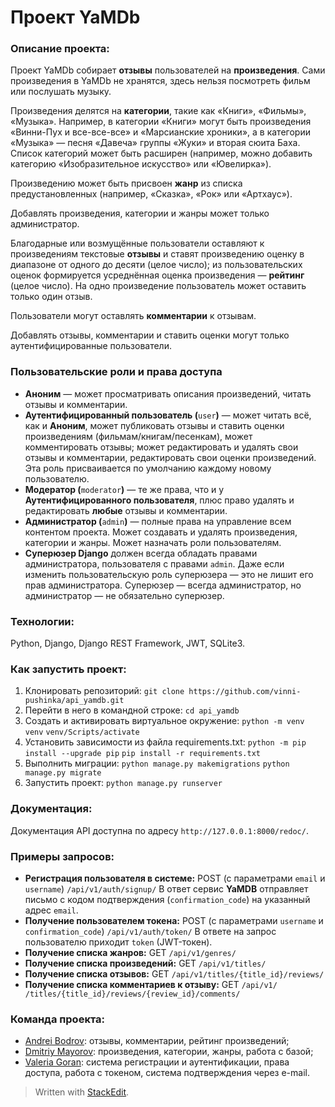 # Проект YaMDb
### Описание проекта:
Проект YaMDb собирает **отзывы** пользователей на **произведения**. Сами произведения в YaMDb не хранятся, здесь нельзя посмотреть фильм или послушать музыку.

Произведения делятся на **категории**, такие как «Книги», «Фильмы», «Музыка». Например, в категории «Книги» могут быть произведения «Винни-Пух и все-все-все» и «Марсианские хроники», а в категории «Музыка» — песня «Давеча» группы «Жуки» и вторая сюита Баха. Список категорий может быть расширен (например, можно добавить категорию «Изобразительное искусство» или «Ювелирка»).

Произведению может быть присвоен **жанр** из списка предустановленных (например, «Сказка», «Рок» или «Артхаус»).

Добавлять произведения, категории и жанры может только администратор.

Благодарные или возмущённые пользователи оставляют к произведениям текстовые **отзывы** и ставят произведению оценку в диапазоне от одного до десяти (целое число); из пользовательских оценок формируется усреднённая оценка произведения — **рейтинг** (целое число). На одно произведение пользователь может оставить только один отзыв.

Пользователи могут оставлять **комментарии** к отзывам.

Добавлять отзывы, комментарии и ставить оценки могут только аутентифицированные пользователи.

### Пользовательские роли и права доступа
-   **Аноним** — может просматривать описания произведений, читать отзывы и комментарии.
-   **Аутентифицированный пользователь (**`user`**)** — может читать всё, как и **Аноним**, может публиковать отзывы и ставить оценки произведениям (фильмам/книгам/песенкам), может комментировать отзывы; может редактировать и удалять свои отзывы и комментарии, редактировать свои оценки произведений. Эта роль присваивается по умолчанию каждому новому пользователю.
-   **Модератор (**`moderator`**)** — те же права, что и у **Аутентифицированного пользователя**, плюс право удалять и редактировать **любые** отзывы и комментарии.
-   **Администратор (**`admin`**)** — полные права на управление всем контентом проекта. Может создавать и удалять произведения, категории и жанры. Может назначать роли пользователям.
-   **Суперюзер Django** должен всегда обладать правами администратора, пользователя с правами `admin`. Даже если изменить пользовательскую роль суперюзера — это не лишит его прав администратора. Суперюзер — всегда администратор, но администратор — не обязательно суперюзер.

### Технологии:
Python, Django, Django REST Framework, JWT, SQLite3.

### Как запустить проект:
1. Клонировать репозиторий:
```git clone https://github.com/vinni-pushinka/api_yamdb.git```
2. Перейти в него в командной строке:
```cd api_yamdb```
3. Cоздать и активировать виртуальное окружение:
```python -m venv venv```
```venv/Scripts/activate```
4. Установить зависимости из файла requirements.txt:
```python -m pip install --upgrade pip```
```pip install -r requirements.txt```
5. Выполнить миграции:
```python manage.py makemigrations```
```python manage.py migrate```
6. Запустить проект:
```python manage.py runserver```

### Документация:
Документация API доступна по адресу `http://127.0.0.1:8000/redoc/`.

### Примеры запросов:
 - **Регистрация пользователя в системе:**
POST (c параметрами `email` и `username`)
`/api/v1/auth/signup/`
В ответ сервис **YaMDB** отправляет письмо с кодом подтверждения (`confirmation_code`) на указанный адрес `email`.
- **Получение пользователем токена:**
POST (с параметрами `username` и `confirmation_code`)
 `/api/v1/auth/token/`
В ответе на запрос пользователю приходит `token` (JWT-токен).
- **Получение списка жанров:**
GET `/api/v1/genres/`
- **Получение списка произведений:**
GET `/api/v1/titles/`
- **Получение списка отзывов:**
GET `/api/v1/titles/{title_id}/reviews/`
- **Получение списка комментариев к отзыву:**
GET `/api/v1/ /titles/{title_id}/reviews/{review_id}/comments/`

### Команда проекта:
- [Andrei Bodrov](https://github.com/awesky): отзывы, комментарии, рейтинг произведений;
- [Dmitriy Mayorov](https://github.com/dmay92): произведения,   категории,  жанры, работа с базой;
- [Valeria Goran](https://github.com/vinni-pushinka): система регистрации и аутентификации, права доступа, работа с токеном, система подтверждения через e-mail.

> Written with [StackEdit](https://stackedit.io/).